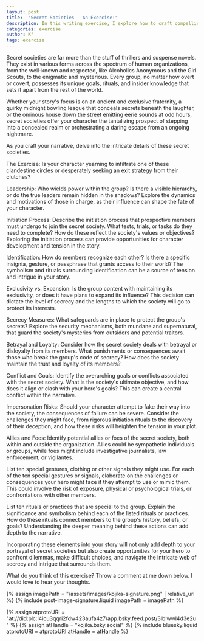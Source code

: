 ```yaml
---
layout: post
title:  "Secret Societies - An Exercise:"
description: In this writing exercise, I explore how to craft compelling secret societies in fiction, going beyond common thriller tropes to examine their complex inner workings. From leadership structures and initiation rites to identification methods and security measures, I break down the key elements that make these organizations fascinating story elements. Whether your protagonist is trying to infiltrate or escape such a group, I provide prompts to help develop the gestures, rituals, and practices that bring these secretive worlds to life, while considering the consequences and conflicts that drive the narrative forward.
categories: exercise
author: K°
tags: exercise
---
```


Secret societies are far more than the stuff of thrillers and suspense novels. They exist in various forms across the spectrum of human organizations, from the well-known and respected, like Alcoholics Anonymous and the Girl Scouts, to the enigmatic and mysterious. Every group, no matter how overt or covert, possesses its unique goals, rituals, and insider knowledge that sets it apart from the rest of the world.

Whether your story's focus is on an ancient and exclusive fraternity, a quirky midnight bowling league that conceals secrets beneath the laughter, or the ominous house down the street emitting eerie sounds at odd hours, secret societies offer your character the tantalizing prospect of stepping into a concealed realm or orchestrating a daring escape from an ongoing nightmare.

As you craft your narrative, delve into the intricate details of these secret societies.

The Exercise:
Is your character yearning to infiltrate one of these clandestine circles or desperately seeking an exit strategy from their clutches?

Leadership: Who wields power within the group? Is there a visible hierarchy, or do the true leaders remain hidden in the shadows? Explore the dynamics and motivations of those in charge, as their influence can shape the fate of your character.

Initiation Process: Describe the initiation process that prospective members must undergo to join the secret society. What tests, trials, or tasks do they need to complete? How do these reflect the society's values or objectives? Exploring the initiation process can provide opportunities for character development and tension in the story.

Identification: How do members recognize each other? Is there a specific insignia, gesture, or passphrase that grants access to their world? The symbolism and rituals surrounding identification can be a source of tension and intrigue in your story.

Exclusivity vs. Expansion: Is the group content with maintaining its exclusivity, or does it have plans to expand its influence? This decision can dictate the level of secrecy and the lengths to which the society will go to protect its interests.

Secrecy Measures: What safeguards are in place to protect the group's secrets? Explore the security mechanisms, both mundane and supernatural, that guard the society's mysteries from outsiders and potential traitors.

Betrayal and Loyalty: Consider how the secret society deals with betrayal or disloyalty from its members. What punishments or consequences await those who break the group's code of secrecy? How does the society maintain the trust and loyalty of its members?

Conflict and Goals: Identify the overarching goals or conflicts associated with the secret society. What is the society's ultimate objective, and how does it align or clash with your hero's goals? This can create a central conflict within the narrative.

Impersonation Risks: Should your character attempt to fake their way into the society, the consequences of failure can be severe. Consider the challenges they might face, from rigorous initiation rituals to the discovery of their deception, and how these risks will heighten the tension in your plot.


Allies and Foes: Identify potential allies or foes of the secret society, both within and outside the organization. Allies could be sympathetic individuals or groups, while foes might include investigative journalists, law enforcement, or vigilantes.

List ten special gestures, clothing or other signals they might use. For each of the ten special gestures or signals, elaborate on the challenges or consequences your hero might face if they attempt to use or mimic them. This could involve the risk of exposure, physical or psychological trials, or confrontations with other members.

List ten rituals or practices that are special to the group. Explain the significance and symbolism behind each of the listed rituals or practices. How do these rituals connect members to the group's history, beliefs, or goals? Understanding the deeper meaning behind these actions can add depth to the narrative.

Incorporating these elements into your story will not only add depth to your portrayal of secret societies but also create opportunities for your hero to confront dilemmas, make difficult choices, and navigate the intricate web of secrecy and intrigue that surrounds them.

What do you think of this exercise? Throw a comment at me down below. I would love to hear your thoughts.

<!-- signature -->
{% assign imagePath = "/assets/images/kojika-signature.png" | relative_url %}
{% include post-image-signature.liquid imagePath = imagePath %}

<!-- comments -->
{% assign atprotoURI = "at://did:plc:i4icu3qqri2fdw423aufa4z7/app.bsky.feed.post/3lbiwwl4d3e2u" %}
{% assign atHandle = "kojika.bsky.social" %}
{% include bluesky.liquid atprotoURI = atprotoURI atHandle = atHandle %}